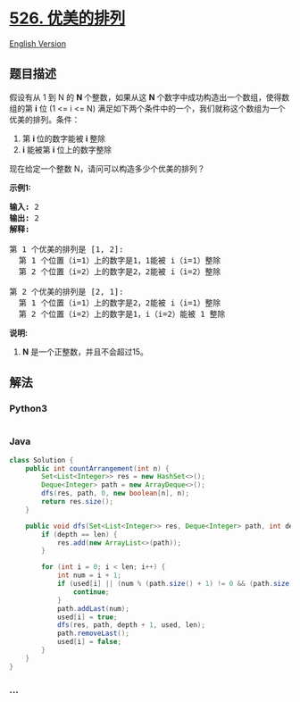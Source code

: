 # [526. 优美的排列](https://leetcode-cn.com/problems/beautiful-arrangement)

[English Version](/solution/0500-0599/0526.Beautiful%20Arrangement/README_EN.md)

## 题目描述

<!-- 这里写题目描述 -->

<p>假设有从 1 到 N 的&nbsp;<strong>N&nbsp;</strong>个整数，如果从这&nbsp;<strong>N&nbsp;</strong>个数字中成功构造出一个数组，使得数组的第 <strong>i</strong>&nbsp;位 (1 &lt;= i &lt;= N) 满足如下两个条件中的一个，我们就称这个数组为一个优美的排列。条件：</p>

<ol>
	<li>第&nbsp;<strong>i&nbsp;</strong>位的数字能被&nbsp;<strong>i&nbsp;</strong>整除</li>
	<li><strong>i</strong> 能被第 <strong>i</strong> 位上的数字整除</li>
</ol>

<p>现在给定一个整数 N，请问可以构造多少个优美的排列？</p>

<p><strong>示例1:</strong></p>

<pre>
<strong>输入:</strong> 2
<strong>输出:</strong> 2
<strong>解释:</strong> 

第 1 个优美的排列是 [1, 2]:
  第 1 个位置（i=1）上的数字是1，1能被 i（i=1）整除
  第 2 个位置（i=2）上的数字是2，2能被 i（i=2）整除

第 2 个优美的排列是 [2, 1]:
  第 1 个位置（i=1）上的数字是2，2能被 i（i=1）整除
  第 2 个位置（i=2）上的数字是1，i（i=2）能被 1 整除
</pre>

<p><strong>说明:</strong></p>

<ol>
	<li><strong>N</strong> 是一个正整数，并且不会超过15。</li>
</ol>


## 解法

<!-- 这里可写通用的实现逻辑 -->

<!-- tabs:start -->

### **Python3**

<!-- 这里可写当前语言的特殊实现逻辑 -->

```python

```

### **Java**

<!-- 这里可写当前语言的特殊实现逻辑 -->

```java
class Solution {
    public int countArrangement(int n) {
        Set<List<Integer>> res = new HashSet<>();
        Deque<Integer> path = new ArrayDeque<>();
        dfs(res, path, 0, new boolean[n], n);
        return res.size();
    }

    public void dfs(Set<List<Integer>> res, Deque<Integer> path, int depth, boolean[] used, int len**) {
        if (depth == len) {
            res.add(new ArrayList<>(path));
        }

        for (int i = 0; i < len; i++) {
            int num = i + 1;
            if (used[i] || (num % (path.size() + 1) != 0 && (path.size() + 1) % num != 0)) {
                continue;
            }
            path.addLast(num);
            used[i] = true;
            dfs(res, path, depth + 1, used, len);
            path.removeLast();
            used[i] = false;
        }
    }
}
```

### **...**

```

```

<!-- tabs:end -->
